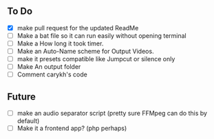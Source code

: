 ## To Do
- [x] make pull request for the updated ReadMe 
- [ ] Make a bat file so it can run easily without opening terminal
- [ ] Make a How long it took timer.
- [ ] Make an Auto-Name scheme for Output Videos.
- [ ] make it presets compatible like Jumpcut or silence only
- [ ] Make An output folder
- [ ] Comment carykh's code

## Future
- [ ] make an audio separator script (pretty sure FFMpeg can do this by default)  
- [ ] Make it a frontend app? (php perhaps)